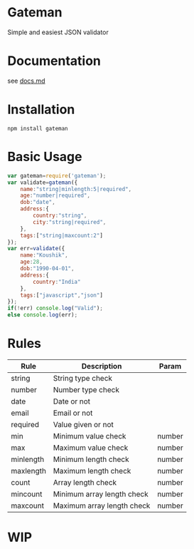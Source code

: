 # Gateman
Simple and easiest JSON validator

# Documentation
see [docs.md](docs.md)

# Installation
```
npm install gateman
```

# Basic Usage
```javascript
var gateman=require('gateman');
var validate=gateman({
    name:"string|minlength:5|required",
    age:"number|required",
    dob:"date",
    address:{
        country:"string",
        city:"string|required",
    },
    tags:["string|maxcount:2"]
});
var err=validate({
    name:"Koushik",
    age:28,
    dob:"1990-04-01",
    address:{
        country:"India"
    },
    tags:["javascript","json"]
});
if(!err) console.log("Valid");
else console.log(err);
```

# Rules

|Rule|Description|Param|
|-|-|-|
|string|String type check| |
|number|Number type check| |
|date|Date or not| |
|email|Email or not| |
|required|Value given or not| |
|min|Minimum value check|number|
|max|Maximum value check|number|
|minlength|Minimum length check|number|
|maxlength|Maximum length check|number|
|count|Array length check|number|
|mincount|Minimum array length check|number|
|maxcount|Maximum array length check|number|

# WIP